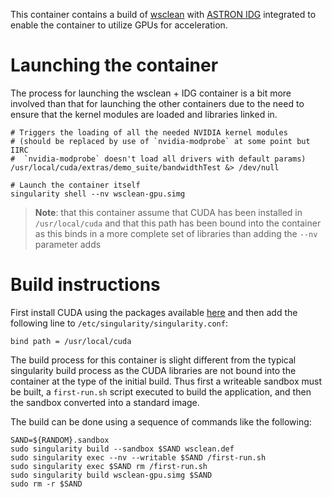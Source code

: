 This container contains a build of [wsclean](https://sourceforge.net/projects/wsclean/)
with [ASTRON IDG](https://gitlab.com/astron-idg/idg) integrated to enable the container
to utilize GPUs for acceleration.

Launching the container
=======================

The process for launching the wsclean + IDG container is a bit more involved than
that for launching the other containers due to the need to ensure that the kernel
modules are loaded and libraries linked in.

```
# Triggers the loading of all the needed NVIDIA kernel modules
# (should be replaced by use of `nvidia-modprobe` at some point but IIRC
#  `nvidia-modprobe` doesn't load all drivers with default params)
/usr/local/cuda/extras/demo_suite/bandwidthTest &> /dev/null

# Launch the container itself
singularity shell --nv wsclean-gpu.simg
```

> **Note**: that this container assume that CUDA has been installed in
`/usr/local/cuda` and that this path has been bound into the container as this binds
in a more complete set of libraries than adding the `--nv` parameter adds

Build instructions
==================

First install CUDA using the packages available [here](https://developer.nvidia.com/cuda-downloads)
and then add the following line to `/etc/singularity/singularity.conf`:

```
bind path = /usr/local/cuda
```

The build process for this container is slight different from the typical singularity
build process as the CUDA libraries are not bound into the container at the type of
the initial build.  Thus first a writeable sandbox must be built, a `first-run.sh`
script executed to build the application, and then the sandbox converted into a
standard image.

The build can be done using a sequence of commands like the following:

```
SAND=${RANDOM}.sandbox
sudo singularity build --sandbox $SAND wsclean.def
sudo singularity exec --nv --writable $SAND /first-run.sh
sudo singularity exec $SAND rm /first-run.sh
sudo singularity build wsclean-gpu.simg $SAND
sudo rm -r $SAND
```
